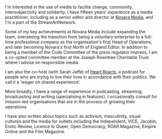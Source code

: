 I'm interested in the use of media to facilite change, community, intersubjectivity and solidarity. I have fifteen years’ experience as a media practitioner, including as a senior editor and director at [Novara Media](https://novaramedia.com), and I'm a part of the StreamArtNetwork.

Some of my key achievements at Novara Media include expanding the team, overseeing the transition from being a voluntary enterprise to a full-time professional company as the organisation's first Head of Operations, and later becoming Novara's first North of England Editor. In addition to being a member of the Code Committee of the press regulator Impress, I am a co-opted committee member at the Joseph Rowntree Charitable Trust where I advise on responsible media.

I am also the co-host (with Sarah Jaffe) of [Heart Reacts](https://shows.acast.com/heart-reacts), a podcast for people who are trying to live their lives in accordance with their politics. We call it a ‘wager on shared experience’.

More broadly, I have a range of experience in podcasting, streaming, broadcasting and writing (specialising in features). I occasionally consult for mission-led organisations that are in the process of growing their operations.

I have also written about topics such as activism, masculinity, visual cultures and the media for outlets including the Independent, VICE, Jacobin, Erotic Review, Licence to Queer, Open Democracy, ROAR Magazine, Empire Online and the Film Magazine.

